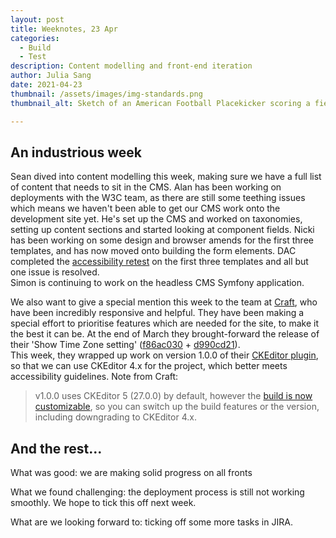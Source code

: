 ```yaml
---
layout: post
title: Weeknotes, 23 Apr
categories:
  - Build
  - Test
description: Content modelling and front-end iteration
author: Julia Sang
date: 2021-04-23
thumbnail: /assets/images/img-standards.png
thumbnail_alt: Sketch of an American Football Placekicker scoring a field goal. The football shows the W3C logo. 'Standards' is written in the end zone.

---
```



## An industrious week

Sean dived into content modelling this week, making sure we have a full list of content that needs to sit in the CMS. 
Alan has been working on deployments with the W3C team, as there are still some teething issues which means we haven't been able to get our CMS work onto the development site yet. 
He's set up the CMS and worked on taxonomies, setting up content sections and started looking at component fields. 
Nicki has been working on some design and browser amends for the first three templates, and has now moved onto building the form elements. DAC completed the [accessibility retest](/updates/accessibility-round1-retest/) on the first three templates and all but one issue is resolved.  
Simon is continuing to work on the headless CMS Symfony application. 

We also want to give a special mention this week to the team at [Craft](https://craftcms.com/), who have been incredibly responsive and helpful.
They have been making a special effort to prioritise features which are needed for the site, to make it the best it can be. At the end of March they brought-forward the release of their 'Show Time Zone setting' ([f86ac030](https://github.com/craftcms/cms/commit/f86ac030c5526f65b503c76bafb2e161f90fb216) + [d990cd21](https://github.com/craftcms/cms/commit/d990cd2107fa8f263cfde5928a9ae340b0ea0bd1)).   
This week, they wrapped up work on version 1.0.0 of their [CKEditor plugin](https://plugins.craftcms.com/ckeditor), so that we can use CKEditor 4.x for the project, which better meets accessibility guidelines.
Note from Craft:
> v1.0.0 uses CKEditor 5 (27.0.0) by default, however the [build is now customizable](https://github.com/craftcms/ckeditor#providing-a-ckeditor-build), so you can switch up the build features or the version, including downgrading to CKEditor 4.x.


## And the rest...


What was good: we are making solid progress on all fronts

What we found challenging: the deployment process is still not working smoothly. We hope to tick this off next week. 

What are we looking forward to: ticking off some more tasks in JIRA. 

